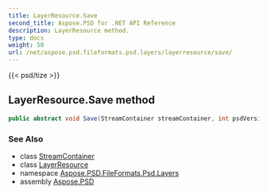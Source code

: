 ```yaml
---
title: LayerResource.Save
second_title: Aspose.PSD for .NET API Reference
description: LayerResource method. 
type: docs
weight: 50
url: /net/aspose.psd.fileformats.psd.layers/layerresource/save/
---
```

{{< psd/tize >}}
## LayerResource.Save method

```csharp
public abstract void Save(StreamContainer streamContainer, int psdVersion)
```

### See Also

* class [StreamContainer](../../../aspose.psd/streamcontainer/)
* class [LayerResource](../)
* namespace [Aspose.PSD.FileFormats.Psd.Layers](../../layerresource/)
* assembly [Aspose.PSD](../../../)


